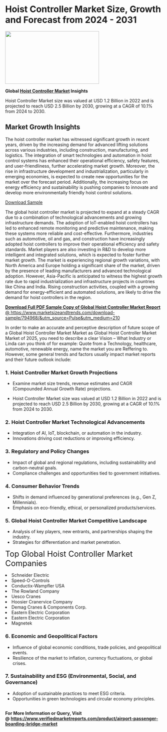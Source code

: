 <H1>Hoist Controller Market Size, Growth and Forecast from 2024 - 2031</H1><img class="aligncenter size-medium wp-image-584254" src="https://thirdeyenews.in/wp-content/uploads/2024/09/Global-Market-Research-300x168.jpeg" alt="" width="300" height="168" /><p><strong>Global&nbsp;<a href="https://www.marketsizeandtrends.com/download-sample/794968/&amp;utm_source=Pulse&amp;utm_medium=210">Hoist Controller Market</a> Insights</strong></p><p>Hoist Controller Market size was valued at USD 1.2 Billion in 2022 and is projected to reach USD 2.5 Billion by 2030, growing at a CAGR of 10.1% from 2024 to 2030.</p><p><h2>Market Growth Insights</h2> <p>The hoist controller market has witnessed significant growth in recent years, driven by the increasing demand for advanced lifting solutions across various industries, including construction, manufacturing, and logistics. The integration of smart technologies and automation in hoist control systems has enhanced their operational efficiency, safety features, and user-friendliness, further accelerating market growth. Moreover, the rise in infrastructure development and industrialization, particularly in emerging economies, is expected to create new opportunities for the market over the forecast period. Additionally, the increasing focus on energy efficiency and sustainability is pushing companies to innovate and develop more environmentally friendly hoist control solutions.</p> <p><a href="#">Download Sample</a></p> <p>The global hoist controller market is projected to expand at a steady CAGR due to a combination of technological advancements and growing infrastructure demands. The adoption of IoT-enabled hoist controllers has led to enhanced remote monitoring and predictive maintenance, making these systems more reliable and cost-effective. Furthermore, industries such as automotive, oil and gas, and construction have increasingly adopted hoist controllers to improve their operational efficiency and safety standards. Market players are also investing in R&D to develop more intelligent and integrated solutions, which is expected to foster further market growth. The market is experiencing regional growth variations, with North America and Europe holding a significant share of the market, driven by the presence of leading manufacturers and advanced technological adoption. However, Asia-Pacific is anticipated to witness the highest growth rate due to rapid industrialization and infrastructure projects in countries like China and India. Rising construction activities, coupled with a growing demand for energy-efficient and automated solutions, are likely to drive the demand for hoist controllers in the region.</p> <p><a href="#"></p><p><span class=""><strong>Download Full PDF Sample Copy of Global Hoist Controller Market Report</strong> @ <a href="https://www.marketsizeandtrends.com/download-sample/794968/&amp;utm_source=Pulse&amp;utm_medium=210" target="_blank">https://www.marketsizeandtrends.com/download-sample/794968/&amp;utm_source=Pulse&amp;utm_medium=210</a></span></p><p>In order to make an accurate and perceptive description of future scope of a Global&nbsp;Hoist Controller Market Market as Global&nbsp;Hoist Controller Market Market of 2025, you need to describe a clear Vision &ndash; What Industry or Linda can you think of for example: Quote from a Technology, healthcare, automotive, renewable energy, name the market you are Reffering to. However, some general trends and factors usually impact market reports and their future outlook include:</p><h3>1.&nbsp;<strong>Hoist Controller Market Growth Projections</strong></h3><ul><li>Examine market size trends, revenue estimates and CAGR (Compounded Annual Growth Rate) projections.</li><li><p>Hoist Controller Market size was valued at USD 1.2 Billion in 2022 and is projected to reach USD 2.5 Billion by 2030, growing at a CAGR of 10.1% from 2024 to 2030.</p></li></ul><h3>2.&nbsp;<strong>Hoist Controller Market Technological Advancements</strong></h3><ul><li>Integration of AI, IoT, blockchain, or automation in the industry.</li><li>Innovations driving cost reductions or improving efficiency.</li></ul><h3>3.&nbsp;<strong>Regulatory and Policy Changes</strong></h3><ul><li>Impact of global and regional regulations, including sustainability and carbon-neutral goals.</li><li>Compliance challenges and opportunities tied to government initiatives.</li></ul><h3>4.&nbsp;<strong>Consumer Behavior Trends</strong></h3><ul><li>Shifts in demand influenced by generational preferences (e.g., Gen Z, Millennials).</li><li>Emphasis on eco-friendly, ethical, or personalized products/services.</li></ul><h3>5.&nbsp;<strong>Global Hoist Controller Market Competitive Landscape</strong></h3><ul><li>Analysis of key players, new entrants, and partnerships shaping the industry.</li><li>Strategies for differentiation and market penetration.</li></ul><p data-pm-slice="1 1 []"><span style="color: inherit; font-family: inherit; font-size: 25px;">Top Global Hoist Controller Market Companies</span></p><div class="" data-test-id=""><p><li>Schneider Electric</li><li> Speed-O-Controls</li><li> Conductix-Wampfler USA</li><li> The Rowland Company</li><li> Uesco Cranes</li><li> Hoosier Cranervice Company</li><li> Demag Cranes & Components Corp.</li><li> Eastern Electric Corporation</li><li> Eastern Electric Corporation</li><li> Magnetek</li></p></div><h3>6.&nbsp;<strong>Economic and Geopolitical Factors</strong></h3><ul><li>Influence of global economic conditions, trade policies, and geopolitical events.</li><li>Resilience of the market to inflation, currency fluctuations, or global crises.</li></ul><h3>7.&nbsp;<strong>Sustainability and ESG (Environmental, Social, and Governance)</strong></h3><ul><li>Adoption of sustainable practices to meet ESG criteria.</li><li>Opportunities in green technologies and circular economy principles.</li></ul><h2><strong style="font-size: 14px;">For More Information or Query, Visit @&nbsp;</strong><a style="background-color: #ffffff; font-size: 14px;" href="https://www.marketsizeandtrends.com/report/hoist-controller-market/" target="_blank">https://www.verifiedmarketreports.com/product/airport-passenger-boarding-bridge-market</a></h2>
